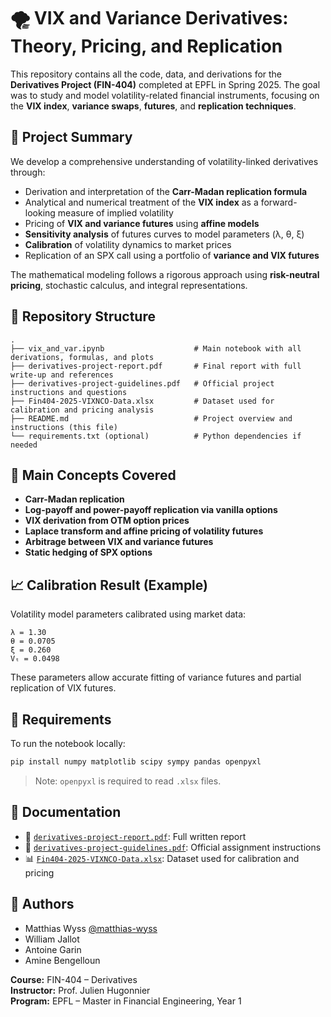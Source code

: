 # 🌪️ VIX and Variance Derivatives: Theory, Pricing, and Replication

This repository contains all the code, data, and derivations for the **Derivatives Project (FIN-404)** completed at EPFL in Spring 2025. The goal was to study and model volatility-related financial instruments, focusing on the **VIX index**, **variance swaps**, **futures**, and **replication techniques**.

## 📘 Project Summary

We develop a comprehensive understanding of volatility-linked derivatives through:

-  Derivation and interpretation of the **Carr-Madan replication formula**
-  Analytical and numerical treatment of the **VIX index** as a forward-looking measure of implied volatility
-  Pricing of **VIX and variance futures** using **affine models**
-  **Sensitivity analysis** of futures curves to model parameters (λ, θ, ξ)
-  **Calibration** of volatility dynamics to market prices
-  Replication of an SPX call using a portfolio of **variance and VIX futures**

The mathematical modeling follows a rigorous approach using **risk-neutral pricing**, stochastic calculus, and integral representations.

## 📂 Repository Structure

```
.
├── vix_and_var.ipynb                    # Main notebook with all derivations, formulas, and plots
├── derivatives-project-report.pdf       # Final report with full write-up and references
├── derivatives-project-guidelines.pdf   # Official project instructions and questions
├── Fin404-2025-VIXNCO-Data.xlsx         # Dataset used for calibration and pricing analysis
├── README.md                            # Project overview and instructions (this file)
└── requirements.txt (optional)          # Python dependencies if needed
```

## 🧠 Main Concepts Covered

- **Carr-Madan replication**
- **Log-payoff and power-payoff replication via vanilla options**
- **VIX derivation from OTM option prices**
- **Laplace transform and affine pricing of volatility futures**
- **Arbitrage between VIX and variance futures**
- **Static hedging of SPX options**

## 📈 Calibration Result (Example)

Volatility model parameters calibrated using market data:

```
λ = 1.30
θ = 0.0705
ξ = 0.260
Vₜ = 0.0498
```

These parameters allow accurate fitting of variance futures and partial replication of VIX futures.

## 🧪 Requirements

To run the notebook locally:

```bash
pip install numpy matplotlib scipy sympy pandas openpyxl
```

> Note: `openpyxl` is required to read `.xlsx` files.

## 📄 Documentation

- 📎 [`derivatives-project-report.pdf`](./derivatives-project-report.pdf): Full written report  
- 📎 [`derivatives-project-guidelines.pdf`](./derivatives-project-guidelines.pdf): Official assignment instructions  
- 📊 [`Fin404-2025-VIXNCO-Data.xlsx`](./Fin404-2025-VIXNCO-Data.xlsx): Dataset used for calibration and pricing

## 👥 Authors

- Matthias Wyss [@matthias-wyss](https://github.com/matthias-wyss)  
- William Jallot  
- Antoine Garin  
- Amine Bengelloun

**Course:** FIN-404 – Derivatives  
**Instructor:** Prof. Julien Hugonnier  
**Program:** EPFL – Master in Financial Engineering, Year 1
